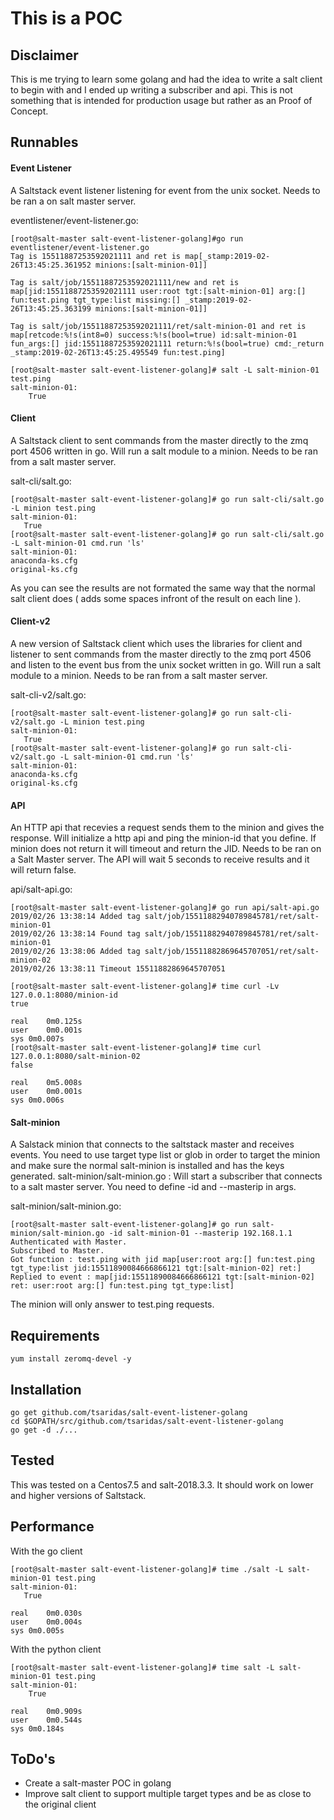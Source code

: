 # This is a POC 

## Disclaimer
This is me trying to learn some golang and had the idea to write a salt client to begin with and I ended up writing a subscriber and api. This is not something that is intended for production usage but rather as an Proof of Concept. 

## Runnables
#### Event Listener
A Saltstack event listener listening for event from the unix socket. Needs to be ran a on salt master server.

eventlistener/event-listener.go:
```
[root@salt-master salt-event-listener-golang]#go run eventlistener/event-listener.go
Tag is 15511887253592021111 and ret is map[_stamp:2019-02-26T13:45:25.361952 minions:[salt-minion-01]]

Tag is salt/job/15511887253592021111/new and ret is map[jid:15511887253592021111 user:root tgt:[salt-minion-01] arg:[] fun:test.ping tgt_type:list missing:[] _stamp:2019-02-26T13:45:25.363199 minions:[salt-minion-01]]

Tag is salt/job/15511887253592021111/ret/salt-minion-01 and ret is map[retcode:%!s(int8=0) success:%!s(bool=true) id:salt-minion-01 fun_args:[] jid:15511887253592021111 return:%!s(bool=true) cmd:_return _stamp:2019-02-26T13:45:25.495549 fun:test.ping]
```
```
[root@salt-master salt-event-listener-golang]# salt -L salt-minion-01 test.ping
salt-minion-01:
    True
```

#### Client
A Saltstack client to sent commands from the master directly to the zmq port 4506 written in go. Will run a salt module to a minion. Needs to be ran from a salt master server.

salt-cli/salt.go: 
```
[root@salt-master salt-event-listener-golang]# go run salt-cli/salt.go -L minion test.ping
salt-minion-01:
   True
[root@salt-master salt-event-listener-golang]# go run salt-cli/salt.go -L salt-minion-01 cmd.run 'ls'
salt-minion-01:
anaconda-ks.cfg
original-ks.cfg
```
As you can see the results are not formated the same way that the normal salt client does ( adds some spaces infront of the result on each line ).

#### Client-v2
A new version of Saltstack client which uses the libraries for client and listener to sent commands from the master directly to the zmq port 4506 and listen to the event bus from the unix socket written in go. Will run a salt module to a minion. Needs to be ran from a salt master server.

salt-cli-v2/salt.go: 
```
[root@salt-master salt-event-listener-golang]# go run salt-cli-v2/salt.go -L minion test.ping
salt-minion-01:
   True
[root@salt-master salt-event-listener-golang]# go run salt-cli-v2/salt.go -L salt-minion-01 cmd.run 'ls'
salt-minion-01:
anaconda-ks.cfg
original-ks.cfg
```

#### API
An HTTP api that recevies a request sends them to the minion and gives the response. Will initialize a http api and ping the minion-id that you define. If minion does not return it will timeout and return the JID. Needs to be ran on a Salt Master server. The API will wait 5 seconds to receive results and it will return false.

api/salt-api.go: 
```
[root@salt-master salt-event-listener-golang]# go run api/salt-api.go
2019/02/26 13:38:14 Added tag salt/job/15511882940789845781/ret/salt-minion-01
2019/02/26 13:38:14 Found tag salt/job/15511882940789845781/ret/salt-minion-01
2019/02/26 13:38:06 Added tag salt/job/15511882869645707051/ret/salt-minion-02
2019/02/26 13:38:11 Timeout 15511882869645707051
```
```
[root@salt-master salt-event-listener-golang]# time curl -Lv 127.0.0.1:8080/minion-id
true

real	0m0.125s
user	0m0.001s
sys	0m0.007s
[root@salt-master salt-event-listener-golang]# time curl  127.0.0.1:8080/salt-minion-02
false

real	0m5.008s
user	0m0.001s
sys	0m0.006s
```

#### Salt-minion
A Salstack minion that connects to the saltstack master and receives events. You need to use target type list or glob in order to target the minion and make sure the normal salt-minion is installed and has the keys generated. 
salt-minion/salt-minion.go : Will start a subscriber that connects to a salt master server. You need to define -id and --masterip in args.

salt-minion/salt-minion.go:
```
[root@salt-master salt-event-listener-golang]# go run salt-minion/salt-minion.go -id salt-minion-01 --masterip 192.168.1.1
Authenticated with Master.
Subscribed to Master.
Got function : test.ping with jid map[user:root arg:[] fun:test.ping tgt_type:list jid:15511890084666866121 tgt:[salt-minion-02] ret:]
Replied to event : map[jid:15511890084666866121 tgt:[salt-minion-02] ret: user:root arg:[] fun:test.ping tgt_type:list]
```
The minion will only answer to test.ping requests.

## Requirements
```
yum install zeromq-devel -y
```

## Installation
```
go get github.com/tsaridas/salt-event-listener-golang
cd $GOPATH/src/github.com/tsaridas/salt-event-listener-golang
go get -d ./...
```

## Tested
This was tested on a Centos7.5 and salt-2018.3.3. It should work on lower and higher versions of Saltstack.

## Performance
With the go client
```
[root@salt-master salt-event-listener-golang]# time ./salt -L salt-minion-01 test.ping
salt-minion-01:
   True

real	0m0.030s
user	0m0.004s
sys	0m0.005s
```
With the python client
```
[root@salt-master salt-event-listener-golang]# time salt -L salt-minion-01 test.ping
salt-minion-01:
    True

real	0m0.909s
user	0m0.544s
sys	0m0.184s
```
## ToDo's
- Create a salt-master POC in golang
- Improve salt client to support multiple target types and be as close to the original client
